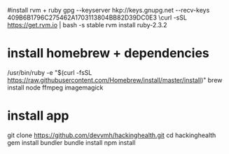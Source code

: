 #install rvm + ruby
gpg --keyserver hkp://keys.gnupg.net --recv-keys 409B6B1796C275462A1703113804BB82D39DC0E3
\curl -sSL https://get.rvm.io | bash -s stable
rvm install ruby-2.3.2

# install homebrew + dependencies
/usr/bin/ruby -e "$(curl -fsSL https://raw.githubusercontent.com/Homebrew/install/master/install)"
brew install node ffmpeg imagemagick

# install app
git clone https://github.com/devvmh/hackinghealth.git
cd hackinghealth
gem install bundler
bundle install
npm install
